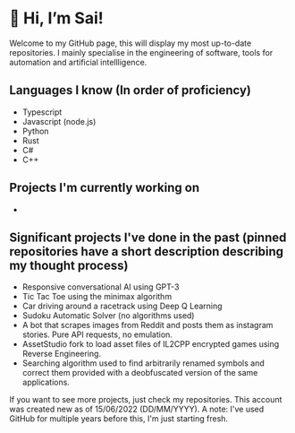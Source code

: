 # 👋 Hi, I’m Sai!

Welcome to my GitHub page, this will display my most up-to-date repositories. I mainly specialise in the engineering of software, tools for automation and artificial intellligence.

## Languages I know (In order of proficiency)

- Typescript
- Javascript (node.js)
- Python
- Rust
- C#
- C++

## Projects I'm currently working on
-

## Significant projects I've done in the past (pinned repositories have a short description describing my thought process)
- Responsive conversational AI using GPT-3
- Tic Tac Toe using the minimax algorithm
- Car driving around a racetrack using Deep Q Learning
- Sudoku Automatic Solver (no algorithms used)
- A bot that scrapes images from Reddit and posts them as instagram stories. Pure API requests, no emulation.
- AssetStudio fork to load asset files of IL2CPP encrypted games using Reverse Engineering.
- Searching algorithm used to find arbitrarily renamed symbols and correct them provided with a deobfuscated version of the same applications.

If you want to see more projects, just check my repositories. This account was created new as of 15/06/2022 (DD/MM/YYYY). A note: I've used GitHub for multiple years before this, I'm just starting fresh.
